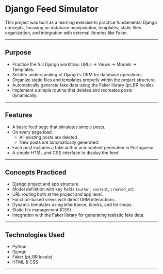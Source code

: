 # Django Feed Simulator

This project was built as a learning exercise to practice fundamental Django concepts, focusing on database manipulation, templates, static files organization, and integration with external libraries like Faker.

---

## Purpose

- Practice the full Django workflow: URLs → Views → Models → Templates.
- Solidify understanding of Django's ORM for database operations.
- Organize static files and templates properly within the project structure.
- Automatically generate fake data using the Faker library (pt_BR locale).
- Implement a simple routine that deletes and recreates posts dynamically.

---

## Features

- A basic feed page that simulates simple posts.
- On every page load:
  - All existing posts are deleted.
  - New posts are automatically generated.
- Each post includes a fake author and content generated in Portuguese.
- A simple HTML and CSS interface to display the feed.

---

## Concepts Practiced

- Django project and app structure.
- Model definition with key fields (`author`, `content`, `created_at`).
- URL routing both at the project and app level.
- Function-based views with direct ORM interactions.
- Dynamic templates using inheritance, blocks, and for-loops.
- Static file management (CSS).
- Integration with the Faker library for generating realistic fake data.

---

## Technologies Used

- Python
- Django
- Faker (pt_BR locale)
- HTML & CSS

---
